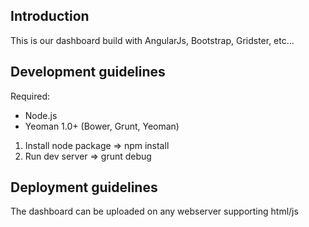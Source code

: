 ## Introduction

This is our dashboard build with AngularJs, Bootstrap, Gridster, etc...

## Development guidelines

Required:
- Node.js
- Yeoman 1.0+ (Bower, Grunt, Yeoman)

1. Install node package => npm install
2. Run dev server => grunt debug

## Deployment guidelines

The dashboard can be uploaded on any webserver supporting html/js
